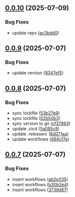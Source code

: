 ## [0.0.10](https://github.com/Watchlog-monitoring/watchlog-metric/compare/0.0.9...0.0.10) (2025-07-09)


### Bug Fixes

* update repo ([ac3bdd0](https://github.com/Watchlog-monitoring/watchlog-metric/commit/ac3bdd029801b83b9121ebf8f0cc804731ec178d))

## [0.0.9](https://github.com/Watchlog-monitoring/watchlog-metric/compare/0.0.8...0.0.9) (2025-07-07)


### Bug Fixes

* update version ([9347ef5](https://github.com/Watchlog-monitoring/watchlog-metric/commit/9347ef57bc2332eba366f9a08502812c46e4fab8))

## [0.0.8](https://github.com/Watchlog-monitoring/watchlog-metric/compare/0.0.7...0.0.8) (2025-07-07)


### Bug Fixes

* sync lockfile ([53b27e9](https://github.com/Watchlog-monitoring/watchlog-metric/commit/53b27e9486dda1a811a127d0ee2c1ffd486fb0c7))
* sync lockfile ([02b50b3](https://github.com/Watchlog-monitoring/watchlog-metric/commit/02b50b3c23ccd87b6b2f21fca77ee30806aaa6d0))
* sync version to git ([cf37893](https://github.com/Watchlog-monitoring/watchlog-metric/commit/cf37893674619bd6869611e5c4e92c9192ac8921))
* update .cicd ([5a095c8](https://github.com/Watchlog-monitoring/watchlog-metric/commit/5a095c80f210e33debe5f646b6fc23f94da20f87))
* update .releaserc ([6d071ea](https://github.com/Watchlog-monitoring/watchlog-metric/commit/6d071ea8fa25b7dbb7f29102ed3e4574930e26d9))
* update workflows ([d94cf7e](https://github.com/Watchlog-monitoring/watchlog-metric/commit/d94cf7e54d95b47a5eeac9a5109097d62db65660))

## [0.0.7](https://github.com/Watchlog-monitoring/watchlog-metric/compare/0.0.6...0.0.7) (2025-07-07)


### Bug Fixes

* insert workflows ([ab2e335](https://github.com/Watchlog-monitoring/watchlog-metric/commit/ab2e33552a9bcfe1143af5759285a40fd9543c60))
* insert workflows ([b30b2e4](https://github.com/Watchlog-monitoring/watchlog-metric/commit/b30b2e4f22a7351eb26efd1b9d9eb39b2f916011))
* insert workflows ([3739d67](https://github.com/Watchlog-monitoring/watchlog-metric/commit/3739d676665771cb0c1ac1e056c2a32bbd733fb0))
